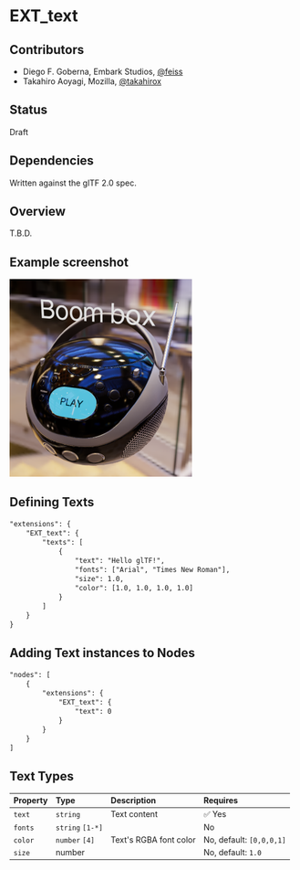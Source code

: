 # EXT\_text

## Contributors

* Diego F. Goberna, Embark Studios, [@feiss](https://github.com/feiss)
* Takahiro Aoyagi, Mozilla, [@takahirox](https://github.com/takahirox)

## Status

Draft

## Dependencies

Written against the glTF 2.0 spec.

## Overview

T.B.D.

## Example screenshot

<img src="./screenshot.png" alt="Example screenshot" width="320">

## Defining Texts

```
"extensions": {
    "EXT_text": {
        "texts": [
            {
                "text": "Hello glTF!",
                "fonts": ["Arial", "Times New Roman"],
                "size": 1.0,
                "color": [1.0, 1.0, 1.0, 1.0]
            }
        ]
    }
}
```

## Adding Text instances to Nodes

```
"nodes": [
    {
        "extensions": {
            "EXT_text": {
                "text": 0
            }
        }
    }
]
```

## Text Types

| Property | Type | Description | Requires |
|:------|:------|:------|:------|
| `text` | `string` | Text content | :white_check_mark: Yes |
| `fonts` | `string` `[1-*]` | | No |
| `color` | `number` `[4]`| Text's RGBA font color | No, default: `[0,0,0,1]` |
| `size` | number| | No, default: `1.0` |
